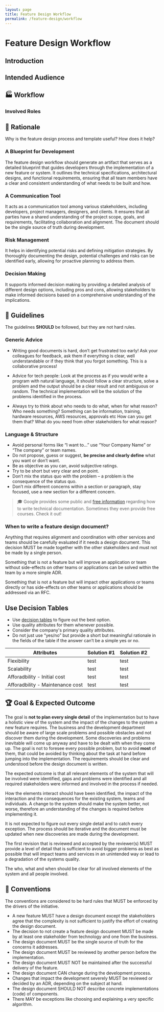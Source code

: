 ```yaml
---
layout: page
title: Feature Design Workflow
permalink: /feature-design/workflow
---
```


# Feature Design Workflow

## Introduction

## Intended Audience

## 🏭 Workflow

### Involved Roles

## 🧠 Rationale

Why is the feature design process and template useful? How does it help?

### A Blueprint for Development

The feature design workflow should generate an artifact that serves as a detailed blueprint that guides developers through the implementation of a new feature or system. It outlines the technical specifications, architectural designs, and functional requirements, ensuring that all team members have a clear and consistent understanding of what needs to be built and how.

### A Communication Tool

It acts as a communication tool among various stakeholders, including developers, project managers, designers, and clients. It ensures that all parties have a shared understanding of the project scope, goals, and requirements, facilitating collaboration and alignment. The document should be the single source of truth during development.

### Risk Management

It helps in identifying potential risks and defining mitigation strategies. By thoroughly documenting the design, potential challenges and risks can be identified early, allowing for proactive planning to address them.

### Decision Making

It supports informed decision making by providing a detailed analysis of different design options, including pros and cons, allowing stakeholders to make informed decisions based on a comprehensive understanding of the implications.

## 📑 Guidelines

The guidelines **SHOULD** be followed, but they are not hard rules.

### Generic Advice

* Writing good documents is hard, don’t get frustrated too early! Ask your colleagues for feedback, ask them if everything is clear, well understandable or if they think that you forgot something. This is a collaborative process!

* Advice for tech people: Look at the process as if you would write a program with natural language, it should follow a clear structure, solve a problem and the output should be a clear result and not ambiguous or random. The technical implementation will be the solution of the problems identified in the process.

* Always try to think about who needs to do what, when for what reason? Who needs something? Something can be information, training, hardware resources, AWS resources, approvals etc How can you get them that? What do you need from other stakeholders for what reason?

### Language & Structure

* Avoid personal forms like “I want to…” use “Your Company Name” or “The company” or team names.
* Do not propose, guess or suggest, **be precise and clearly define** what you want or don’t want.
* Be as objective as you can, avoid subjective ratings.
* Try to be short but very clear and on point.
* Don’t mix the status quo with the problem – a problem is the consequence of the status quo.
* Don’t mix different concerns within a section or paragraph, stay focused, use a new section for a different concern.

> 🎓 Google provides some public and [free information](https://developers.google.com/tech-writing/one) regarding how to write technical documentation. Sometimes they even provide free courses. Check it out!

### When to write a feature design document?

Anything that requires alignment and coordination with other services and teams should be carefully evaluated if it needs a design document. This decision MUST be made together with the other stakeholders and must not be made by a single person.

Something that is not a feature but will improve an application or team without side-effects on other teams or applications can be solved within the team by a more simple ADR.

Something that is not a feature but will impact other applications or teams directly or has side-effects on other teams or applications should be addressed via an RFC.

## Use Decision Tables

* Use [decision tables](https://en.wikipedia.org/wiki/Decision_table) to figure out the best option.
* Use quality attributes for them whenever possible.
* Consider the company's primary quality attributes.
* Do not just use “yes/no” but provide a short but meaningful rationale in the fields of the table if the answer can’t be a simple yes or no.

<style>

</style>

<table class="uc-table">
    <thead>
        <tr>
            <th>
                Attributes
            </th>
            <th>
                <b>Solution #1</b>
            </th>
            <th>
                <b>Solution #2</b>
            </th>
        </tr>
    </thead>
    <tbody>
        <tr>
            <td>
                Flexibility
            </td>
            <td>
                test
            </td>
            <td>
                test
            </td>
        </tr>
        <tr>
            <td>
                Scalability
            </td>
            <td>
                test
            </td>
            <td>
                test
            </td>
        </tr>
        <tr>
            <td>
                Afforadbility - Initial cost
            </td>
            <td>
                test
            </td>
            <td>
                test
            </td>
        </tr>
        <tr>
            <td>
                Afforadbility - Maintenance cost
            </td>
            <td>
                test
            </td>
            <td>
                test
            </td>
        </tr>
    </tbody>
</table>

## 🏆 Goal & Expected Outcome

The goal is **not to plan every single detail** of the implementation but to have a holistic view of the system and the impact of the changes to the system a new feature requires. The business and the development department should be aware of large scale problems and possible obstacles and not discover them during the development. Some discoveries and problems inevitable will come up anyway and have to be dealt with when they come up. The goal is not to foresee every possible problem, but to avoid **most** of them, that could be avoided by thinking about the task at hand before jumping into the implementation. The requirements should be clear and understood before the design document is written.

The expected outcome is that all relevant elements of the system that will be involved were identified, gaps and problems were identified and all required stakeholders were informed and involved in the process if needed.

How the elements interact should have been identified, the impact of the interaction and the consequences for the existing system, teams and individuals. A change to the system should make the system better, not worse, therefore an understanding of the changes is required before implementing it.

It is not expected to figure out every single detail and to catch every exception. The process should be iterative and the document must be updated when new discoveries are made during the development.

The first revision that is reviewed and accepted by the reviewer(s) MUST provide a level of detail that is sufficient to avoid bigger problems as best as possible that will impact teams and services in an unintended way or lead to a degradation of the systems quality.

The who, what and when should be clear for all involved elements of the system and all people involved.

## 🚨 Conventions

The conventions are considered to be hard rules that MUST be enforced by the drivers of the initiative.

* A new feature MUST have a design document except the stakeholders agree that the complexity is not sufficient to justify the effort of creating the design document.
* The decision to not create a feature design document MUST be made by at least one stakeholder from technology and one from the business.
* The design document MUST be the single source of truth for the concerns it addresses.
* The design document MUST be reviewed by another person before the implementation.
* The design document MUST NOT be maintained after the successful delivery of the feature.
* The design document CAN change during the development process.
* Changes that impact the development severely MUST be reviewed or decided by an ADR, depending on the subject at hand.
* The design document SHOULD NOT describe concrete implementations (code) of components.
* There MAY be exceptions like choosing and explaining a very specific algorithm.